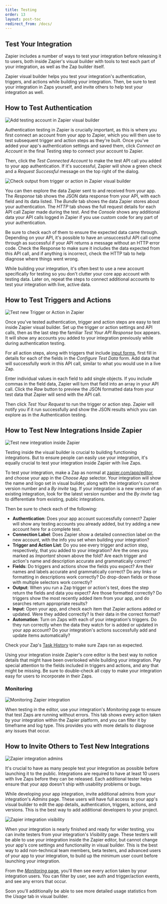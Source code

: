 ```yaml
---
title: Testing
order: 13
layout: post-toc
redirect_from: /docs/
---
```


## Test Your Integration

Zapier includes a number of ways to test your integration before releasing it to users, both inside Zapier's visual builder with tools to test each part of your integration, as well as the Zap builder itself.

Zapier visual builder helps you test your integration's authentication, triggers, and actions while building your integration. Then, be sure to test your integration in Zaps yourself, and invite others to help test your integration as well.

## How to Test Authentication

![Add testing account in Zapier visual builder](https://cdn.zapier.com/storage/photos/5cf2d6babbcb4352e00db0d078d4f14a.png)

Authentication testing in Zapier is crucially important, as this is where you first connect an account from your app to Zapier, which you will then use to test subsequent trigger and action steps as they're built. Once you've added your app's authentication settings and saved them, click _Connect an Account_ in the final Testing step to connect your account to Zapier.

Then, click the _Test Connected Account_ to make the test API call you added to your app authentication. If it's successful, Zapier will show a green check and a _Request Successful_ message on the top right of the dialog.

![Check output from trigger or action in Zapier visual builder](https://cdn.zapier.com/storage/photos/c5dfa2f8ce56471ff1af456a747f6c99.png)

You can then explore the data Zapier sent to and received from your app. The _Response_ tab shows the JSON data response from your API, with each field and its data listed. The _Bundle_ tab shows the data Zapier stores about your authentication. The _HTTP_ tab shows the full request details for each API call Zapier made during the test. And the _Console_ shows any additional data your API calls logged in Zapier if you use custom code for any part of your authentication.

Be sure to check each of them to ensure the expected data came through. Depending on your API, it's possible to have an unsuccessful API call come through as successful if your API returns a message without an HTTP error code. Check the Response to make sure it includes the data expected from this API call, and if anything is incorrect, check the HTTP tab to help diagnose where things went wrong.

While building your integration, it's often best to use a new account specifically for testing so you don't clutter your core app account with testing data. Later on, repeat the steps to connect additional accounts to test your integration with live, active data.

## How to Test Triggers and Actions

![Test new Trigger or Action in Zapier](https://cdn.zapier.com/storage/photos/08abf6c9d3eade40363fdd5cc8743ef2.png)

Once you've tested authentication, trigger and action steps are easy to test inside Zapier visual builder. Set up the trigger or action settings and API calls, then as the last step the familiar _Test Your API Response_ box appears. It will show any accounts you added to your integration previously while during authentication testing.

For all action steps, along with triggers that include [input forms](https://platform.zapier.com/docs/input-designer), first fill in details for each of the fields in the _Configure Test Data_ form. Add data that will successfully work in this API call, similar to what you would use in a live Zap.

Enter individual values in each field to add single objects. If you include commas in the field data, Zapier will turn that field into an array in your API call. Click the _Raw_ button to preview the JSON formatted data from your test data that Zapier will send with the API call.

Then click _Test Your Request_ to run the trigger or action step. Zapier will notify you if it run successfully and show the JSON results which you can explore as in the Authentication testing.

## How to Test New Integrations Inside Zapier

![Test new integration inside Zapier](https://cdn.zapier.com/storage/photos/c288a4e327ca0506da1a93e56c580e6d.png)

Testing inside the visual builder is crucial to building functioning integrations. But to ensure people can easily use your integration, it's equally crucial to test your integration inside Zapier with live Zaps.

To test your integration, make a Zap as normal at [zapier.com/app/editor](https://zapier.com/app/editor/), and choose your app in the _Choose App_ selector. Your integration will show the name and logo set in visual builder, along with the integration's current version number and a _By invite_ tag. If your integration is a new version of an existing integration, look for the latest version number and the _By invite_ tag to differentiate from existing, public integrations.

Then be sure to check each of the following:

- **Authentication**: Does your app account successfully connect? Zapier will show any testing accounts you already added, but try adding a new account here for a complete test.
- **Connection Label**: Does Zapier show a detailed connection label on the new account, with the info you set when building your integration?
- **Trigger and Action List**: Do you see every trigger and action step, respectively, that you added to your integration? Are the ones you marked as _Important_ shown above the fold? Are each trigger and action's name and description accurate and grammatically correct?
- **Fields**: Do triggers and actions show the fields you expect? Are their names and labels accurate and grammatically correct? Do any links or formatting in descriptions work correctly? Do drop-down fields or those with multiple selectors work correctly?
- **Output**: When you run a Zap trigger or action's test, does the step return the fields and data you expect? Are those formatted correctly? Do triggers show the most recently added item from your app, and do searches return appropriate results?
- **Input**: Open your app, and check each item that Zapier actions added or updated. Were they added correctly? Is their data in the correct format?
- **Automation**: Turn on Zaps with each of your integration's triggers. Do they run correctly when the data they watch for is added or updated in your app account? Do your integration's actions successfully add and update items automatically?

Check your Zap's [Task History](https://zapier.com/app/history) to make sure Zaps ran as expected.

Using your integration inside Zapier's core editor is the best way to notice details that might have been overlooked while building your integration. Pay special attention to the fields included in triggers and actions, and any that might be missing. Be sure to double-check all copy to make your integration easy for users to incorporate in their Zaps.

### Monitoring

![Monitoring Zapier integration](https://cdn.zapier.com/storage/photos/9797530c2c6c7d5ea56dbc3d43e1ffaa.png)

When testing in the editor, use your integration's _Monitoring_ page to ensure that test Zaps are running without errors. This tab shows every action taken by your integration within the Zapier platform, and you can filter it by timeframe and log type. This provides you with more details to diagnose any issues that occur.

## How to Invite Others to Test New Integrations

![Zapier integration admins](https://cdn.zapier.com/storage/photos/5db3a5364349cbb17812e02e1eeddf11_2.png)

It's crucial to have as many people test your integration as possible before launching it to the public. Integrations are required to have at least 10 users with live Zaps before they can be released. Each additional tester helps ensure that your app doesn't ship with usability problems or bugs.

While developing your app integration, invite additional admins from your integration's _Admins_ page. These users will have full access to your app's visual builder to edit the app details, authentication, triggers, actions, and versions. This is the best way to add additional developers to your project.

![Zapier integration visibility](https://cdn.zapier.com/storage/photos/c818563358f8566d969e9be09a560220.png)

When your integration is nearly finished and ready for wider testing, you can invite testers from your integration's _Visibility_ page. These testers will be able to use your integration inside the Zapier editor, but cannot change your app's core settings and functionality in visual builder. This is the best way to add non-technical team members, beta testers, and advanced users of your app to your integration, to build up the minimum user count before launching your integration.

From the [_Monitoring_ page](#monitoring), you'll then see every action taken by your integration users. You can filter by user, see auth and trigger/action events, and see any errors that occur.

Soon you'll additionally be able to see more detailed usage statistics from the _Usage_ tab in visual builder.